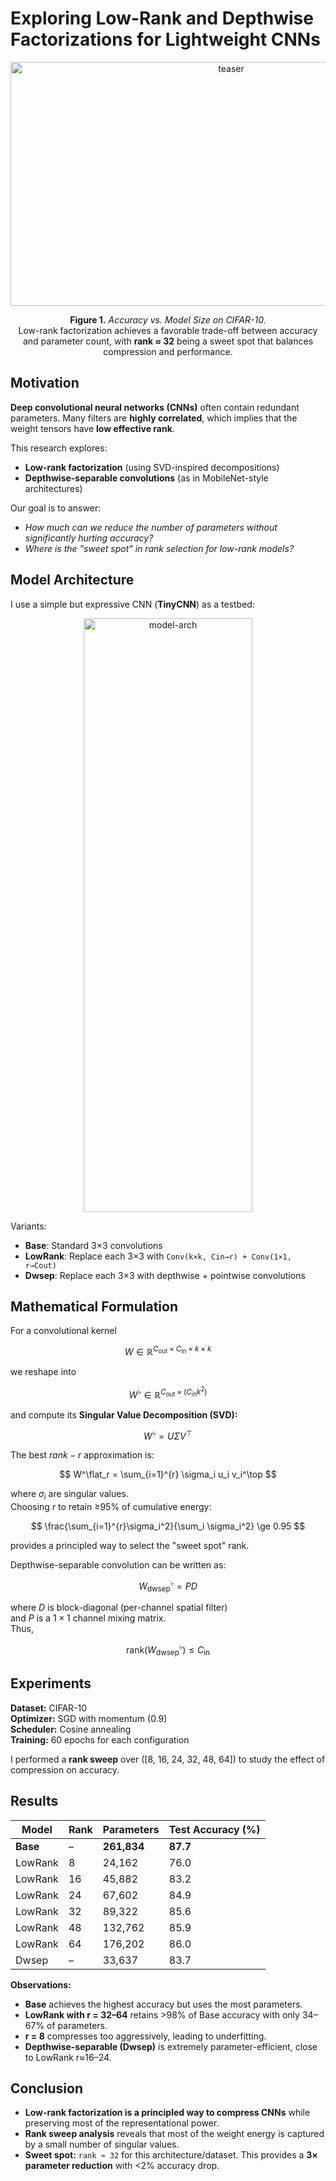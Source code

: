 # Exploring Low-Rank and Depthwise Factorizations for Lightweight CNNs

<p align="center">
  <img width="690" height="390" alt="teaser" src="https://github.com/user-attachments/assets/0ada44bb-63ce-444f-8953-fffb713eca39" />
</p>

<p align="center">
  <b>Figure 1.</b> <i>Accuracy vs. Model Size on CIFAR-10.</i><br>
  Low-rank factorization achieves a favorable trade-off between accuracy and parameter count,
  with <b>rank ≈ 32</b> being a sweet spot that balances compression and performance.
</p>


## Motivation

**Deep convolutional neural networks (CNNs)** often contain redundant parameters. Many filters are **highly correlated**, which implies that the weight tensors have **low effective rank**.  

This research explores:
- **Low-rank factorization** (using SVD-inspired decompositions)
- **Depthwise-separable convolutions** (as in MobileNet-style architectures)

Our goal is to answer:
- *How much can we reduce the number of parameters without significantly hurting accuracy?*
- *Where is the "sweet spot" in rank selection for low-rank models?*


##  Model Architecture
I use a simple but expressive CNN (**TinyCNN**) as a testbed:
<p align="center"> 
  <img width="270" height="950" alt="model-arch" src="https://github.com/user-attachments/assets/b01d1471-9a68-4751-a42f-6cb600c61392" />
</p>


Variants:
- **Base**: Standard 3×3 convolutions  
- **LowRank**: Replace each 3×3 with `Conv(k×k, Cin→r) + Conv(1×1, r→Cout)`  
- **Dwsep**: Replace each 3×3 with depthwise + pointwise convolutions


## Mathematical Formulation

For a convolutional kernel  

$$
W \in \mathbb{R}^{C_\text{out} \times C_\text{in} \times k \times k}
$$

we reshape into  

$$
W^\flat \in \mathbb{R}^{C_\text{out} \times (C_\text{in}k^2)}
$$

and compute its **Singular Value Decomposition (SVD):**

$$
W^\flat = U \Sigma V^\top
$$

The best $rank-r$ approximation is:

$$
W^\flat_r = \sum_{i=1}^{r} \sigma_i u_i v_i^\top
$$

where $\sigma_i$ are singular values.  
Choosing $r$ to retain ≥95% of cumulative energy:

$$
\frac{\sum_{i=1}^{r}\sigma_i^2}{\sum_i \sigma_i^2} \ge 0.95
$$

provides a principled way to select the "sweet spot" rank.

Depthwise-separable convolution can be written as:

$$
W^\flat_{\text{dwsep}} = P D
$$

where $D$ is block-diagonal (per-channel spatial filter)  
and $P$ is a $1×1$ channel mixing matrix.  
Thus,

$$
\mathrm{rank}(W^\flat_{\text{dwsep}}) \le C_\text{in}
$$


## Experiments

**Dataset:** CIFAR-10  
**Optimizer:** SGD with momentum (0.9)  
**Scheduler:** Cosine annealing  
**Training:** 60 epochs for each configuration

I performed a **rank sweep** over \([8, 16, 24, 32, 48, 64]\) to study the effect of compression on accuracy.


## Results

| Model   | Rank | Parameters | Test Accuracy (%) |
|--------|------|-----------|------------------|
| **Base** | – | **261,834** | **87.7** |
| LowRank | 8  | 24,162  | 76.0 |
| LowRank | 16 | 45,882  | 83.2 |
| LowRank | 24 | 67,602  | 84.9 |
| LowRank | 32 | 89,322  | 85.6 |
| LowRank | 48 | 132,762 | 85.9 |
| LowRank | 64 | 176,202 | 86.0 |
| Dwsep   | –  | 33,637  | 83.7 |

**Observations:**
- **Base** achieves the highest accuracy but uses the most parameters.
- **LowRank with r = 32–64** retains >98% of Base accuracy with only 34–67% of parameters.
- **r = 8** compresses too aggressively, leading to underfitting.
- **Depthwise-separable (Dwsep)** is extremely parameter-efficient, close to LowRank r≈16–24.

## Conclusion

- **Low-rank factorization is a principled way to compress CNNs** while preserving most of the representational power.
- **Rank sweep analysis** reveals that most of the weight energy is captured by a small number of singular values.
- **Sweet spot:** `rank ≈ 32` for this architecture/dataset. This provides a **3× parameter reduction** with <2% accuracy drop.
